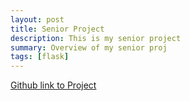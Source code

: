 ```yaml
---
layout: post
title: Senior Project
description: This is my senior project 
summary: Overview of my senior proj
tags: [flask]
---
```


[Github link to Project](https://github.com/mzacierka/ScatterTestApp)